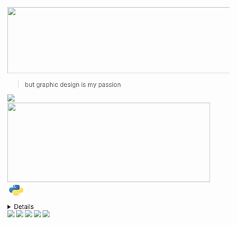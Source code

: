 
<p float="left">
  <img src="https://gcdnb.pbrd.co/images/fxDquASMcmPP.jpg?o=1" height="150" width="1000" />
</p>

> but graphic design is my passion

<div align="left">
  <a href="https://github.com/KobraPy">
  <img height="180em"  src="https://github-readme-stats.vercel.app/api?username=KobraPy&show_icons=true&theme=github_dark&include_all_commits=true&count_private=true"/>
</div>

<div align="left">  
   <img height="180em" img width="460" src="https://github-readme-stats.vercel.app/api/top-langs/?username=KobraPy&layout=compact&langs_count=7&theme=github_dark"/>
</div>

<div>
   <img align="center" alt="Rafa-Python" height="30" width="40" src="https://raw.githubusercontent.com/devicons/devicon/master/icons/python/python-original.svg">  
</div>
  
> 

  
<details>
  <summary markdown="span">This is the summary text, click me to expand</summary>

  This is the detailed text.

  We can still use markdown, but we need to take the additional step of using the `parse_block_html` option as described in the [Mix HTML + Markdown Markup section](#mix-html--markdown-markup).

  You can learn more about expected usage of this approach in the [GitLab UI docs](https://gitlab-org.gitlab.io/gitlab-ui/?path=/story/base-collapse--default) though the solution we use above is specific to usage in markdown.
</details>

  <!---




Images side by side if they're small
<p float="left">
  <img src="https://i.stack.imgur.com/vqZfq.png?s=256&g=1" width="100" />
  <img src="https://i.stack.imgur.com/vqZfq.png?s=256&g=1" width="100" /> 
  <img src="https://i.stack.imgur.com/vqZfq.png?s=256&g=1" width="100" />
</p>


Link in words

**The quick brown [fox][1], jumped over the lazy [dog][2].**

[1]: https://raw.githubusercontent.com/devicons/devicon/master/icons/python/python-original.svg "Wikipedia: Fox"
[2]: https://en.wikipedia.org/wiki/Dog "Wikipedia: Dog"



              Commented
Solarized dark             |  Solarized Ocean
:-------------------------:|:-------------------------:
![](https://...Dark.png)  |  ![](https://...Ocean.png)


```python
   [def teste():
      pass]
```


<div style="display: inline_block"><br>
  <img align="center" alt="Rafa-Js" height="30" width="40" src="https://raw.githubusercontent.com/devicons/devicon/master/icons/javascript/javascript-plain.svg">
  <img align="center" alt="Rafa-Ts" height="30" width="40" src="https://raw.githubusercontent.com/devicons/devicon/master/icons/typescript/typescript-plain.svg">
  <img align="center" alt="Rafa-React" height="30" width="40" src="https://raw.githubusercontent.com/devicons/devicon/master/icons/react/react-original.svg">
  <img align="center" alt="Rafa-HTML" height="30" width="40" src="https://raw.githubusercontent.com/devicons/devicon/master/icons/html5/html5-original.svg">
  <img align="center" alt="Rafa-CSS" height="30" width="40" src="https://raw.githubusercontent.com/devicons/devicon/master/icons/css3/css3-original.svg">
  
  <img align="center" alt="Rafa-Csharp" height="30" width="40" src="https://raw.githubusercontent.com/devicons/devicon/master/icons/csharp/csharp-original.svg">
  <img align="right" alt="Rafa-pic" height="150" style="border-radius:50px;" src="https://media.discordapp.net/attachments/639956127056134178/890373478988013628/Publicacoes_Instagram_1_1.png?width=676&height=676">---!>

  

 
<div> 
  <a href="https://www.youtube.com/channel/UCXba-ILfRpgyjY3xw9xzySg" target="_blank"><img src="https://img.shields.io/badge/YouTube-FF0000?style=for-the-badge&logo=youtube&logoColor=white" target="_blank"></a>
  <a href="https://www.instagram.com/kobrapy/" target="_blank"><img src="https://img.shields.io/badge/-Instagram-%23E4405F?style=for-the-badge&logo=instagram&logoColor=white" target="_blank"></a>
 	<a href="https://www.twitch.tv/pork_shop" target="_blank"><img src="https://img.shields.io/badge/Twitch-9146FF?style=for-the-badge&logo=twitch&logoColor=white" target="_blank"></a>
  <a href = "mailto:stq.denis@gmail.com"><img src="https://img.shields.io/badge/-Gmail-%23333?style=for-the-badge&logo=gmail&logoColor=white" target="_blank"></a>
  <a href="https://www.linkedin.com/in/stqdenis/" target="_blank"><img src="https://img.shields.io/badge/-LinkedIn-%230077B5?style=for-the-badge&logo=linkedin&logoColor=white" target="_blank"></a> 
 

